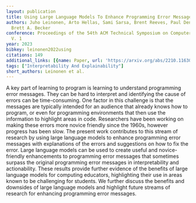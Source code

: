 ```yaml
---
layout: publication
title: Using Large Language Models To Enhance Programming Error Messages
authors: Juho Leinonen, Arto Hellas, Sami Sarsa, Brent Reeves, Paul Denny, James Prather,
  Brett A. Becker
conference: Proceedings of the 54th ACM Technical Symposium on Computer Science Education
  V. 1
year: 2023
bibkey: leinonen2022using
citations: 149
additional_links: [{name: Paper, url: 'https://arxiv.org/abs/2210.11630'}]
tags: ["Interpretability And Explainability"]
short_authors: Leinonen et al.
---
```

A key part of learning to program is learning to understand programming error
messages. They can be hard to interpret and identifying the cause of errors can
be time-consuming. One factor in this challenge is that the messages are
typically intended for an audience that already knows how to program, or even
for programming environments that then use the information to highlight areas
in code. Researchers have been working on making these errors more novice
friendly since the 1960s, however progress has been slow. The present work
contributes to this stream of research by using large language models to
enhance programming error messages with explanations of the errors and
suggestions on how to fix the error. Large language models can be used to
create useful and novice-friendly enhancements to programming error messages
that sometimes surpass the original programming error messages in
interpretability and actionability. These results provide further evidence of
the benefits of large language models for computing educators, highlighting
their use in areas known to be challenging for students. We further discuss the
benefits and downsides of large language models and highlight future streams of
research for enhancing programming error messages.